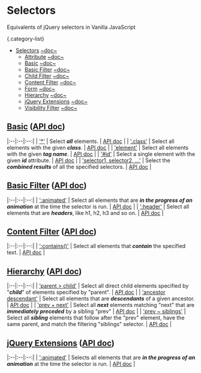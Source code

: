 <!-- markdownlint-disable MD012 -->
# Selectors

Equivalents of jQuery selectors in Vanilla JavaScript

<style>
th { text-align: left; font-style: italic; }
tr td:nth-child(1) { width: 25rem; }
tr td:nth-child(2) { width: 60rem; }
td {
  vertical-align: top;
}
</style>

{.category-list}

* [Selectors](?selectors.md) [~doc~](//api.jquery.com/category/selectors/)
  * [Attribute]() [~doc~](//api.jquery.com/category/selectors/attribute-selectors/)
  * [Basic](?basic.md) [~doc~](//api.jquery.com/category/selectors/basic-css-selectors/)
  * [Basic Filter](?basic-filter.md) [~doc~](//api.jquery.com/category/selectors/basic-filter-selectors/)
  * [Child Filter]() [~doc~](//api.jquery.com/category/selectors/child-filter-selectors/)
  * [Content Filter](?content-filter.md) [~doc~](//api.jquery.com/category/selectors/content-filter-selector/)
  * [Form]() [~doc~](//api.jquery.com/category/selectors/form-selectors/)
  * [Hierarchy](?hierarchy.md) [~doc~](//api.jquery.com/category/selectors/hierarchy-selectors/)
  * [jQuery Extensions](?jquery-extensions.md) [~doc~](//api.jquery.com/category/selectors/jquery-selector-extensions/)
  * [Visibility Filter]() [~doc~](//api.jquery.com/category/selectors/visibility-filter-selectors/)

## [Basic](?basic.md) ([API doc](https://api.jquery.com/category/selectors/basic-css-selectors/))

|:--|:--|:--:|
| ['*'](?pages/all/) | Select **_all_** elements. | [API doc](https://api.jquery.com/all-selector/) |
| ['.class'](?pages/class/) | Select all elements with the given **_class_**. | [API doc](https://api.jquery.com/class-selector/) |
| ['element'](?pages/element/) | Select all elements with the given **_tag name_**. | [API doc](https://api.jquery.com/element-selector/) |
| ['#id'](?pages/id/) | Select a single element with the given **_id_** attribute. | [API doc](https://api.jquery.com/id-selector/) |
| ['selector1, selector2, ...'](?pages/multiple/) | Select the **_combined results_** of all the specified selectors. | [API doc](https://api.jquery.com/multiple-selector/) |

## [Basic Filter](?basic-filter.md) ([API doc](https://api.jquery.com/category/selectors/basic-filter-selectors/))

|:--|:--|:--:|
| [':animated'](?pages/animated/) | Select all elements that are **_in the progress of an animation_** at the time the selector is run. | [API doc](https://api.jquery.com/animated-selector/) |
| [':header'](?pages/header/) | Select all elements that are **_headers_**, like h1, h2, h3 and so on. | [API doc](https://api.jquery.com/header-selector/) |

## [Content Filter](?content-filter.md) ([API doc](https://api.jquery.com/category/selectors/content-filter-selector/))

|:--|:--|:--:|
| [':contains()'](?pages/contains/) | Select all elements that **_contain_** the specified text. | [API doc](https://api.jquery.com/contains-selector/) |

## [Hierarchy](?hierarchy.md) ([API doc](https://api.jquery.com/category/selectors/hierarchy-selectors/))

|:--|:--|:--:|
| ['parent > child'](?pages/child/) | Select all direct child elements specified by "**_child_**" of elements specified by "parent". | [API doc](https://api.jquery.com/child-selector/) |
| ['ancestor descendant'](?pages/descendant/) | Select all elements that are **_descendants_** of a given ancestor. | [API doc](https://api.jquery.com/descendant-selector/) |
| ['prev + next'](?pages/next/) | Select all **_next_** elements matching "next" that are **_immediately preceded_** by a sibling "prev" | [API doc](https://api.jquery.com/next-adjacent-Selector/) |
| ['prev ~ siblings'](?pages/siblings/) | Select all **_sibling_** elements that follow after the "prev" element, have the same parent, and match the filtering "siblings" selector. | [API doc](https://api.jquery.com/next-siblings-selector/) |

## [jQuery Extensions](?jquery-extensions.md) ([API doc](https://api.jquery.com/category/selectors/jquery-selector-extensions/))

|:--|:--|:--:|
| [':animated'](?pages/animated/) | Selects all elements that are **_in the progress of an animation_** at the time the selector is run. | [API doc](https://api.jquery.com/) |
